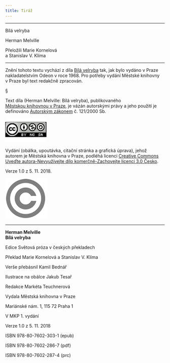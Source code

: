 ```yaml
---
title: Tiráž
---
```


***

Bílá velryba

Herman Melville

Přeložili Marie Kornelová  
a Stanislav V. Klíma


***

Znění tohoto textu vychází z díla [Bílá velryba](https://search.mlp.cz/cz/titul/bila-velryba/126203/) tak, jak bylo vydáno v Praze nakladatelstvím Odeon v roce 1968. Pro potřeby vydání Městské knihovny v Praze byl text redakčně zpracován.

§

Text díla (Herman Melville: Bílá velryba), publikovaného [Městskou knihovnou v Praze](https://www.mlp.cz/cz/), je vázán autorskými právy a jeho použití je definováno [Autorským zákonem](https://www.mkcr.cz/predpisy-zakonu-709.html) č. 121/2000 Sb.

[![image001.jpg](./resources/image001_fmt.png)](https://creativecommons.org/licenses/by-nc-sa/3.0/cz/)

Vydání (obálka, upoutávka, citační stránka a grafická úprava), jehož autorem je Městská knihovna v Praze, podléhá licenci [Creative Commons Uveďte autora-Nevyužívejte dílo komerčně-Zachovejte licenci 3.0 Česko](https://creativecommons.org/licenses/by-nc-sa/3.0/cz/).

  

Verze 1.0 z 5. 11. 2018.

  

![image002.jpg](./resources/image002_fmt.png)


***

**Herman Melville  
Bílá velryba**

  

Edice Světová próza v českých překladech

  

Překlad Marie Kornelová a Stanislav V. Klíma

  

Verše přebásnil Kamil Bednář

  

Ilustrace na obálce Jakub Tesař

  

Redakce Markéta Teuchnerová

  

Vydala Městská knihovna v Praze

  

Mariánské nám. 1, 115 72 Praha 1

  

V MKP 1. vydání

  

Verze 1.0 z 5. 11. 2018

  

ISBN 978-80-7602-303-1 (epub)

  

ISBN 978-80-7602-286-7 (pdf)

  

ISBN 978-80-7602-287-4 (prc)
